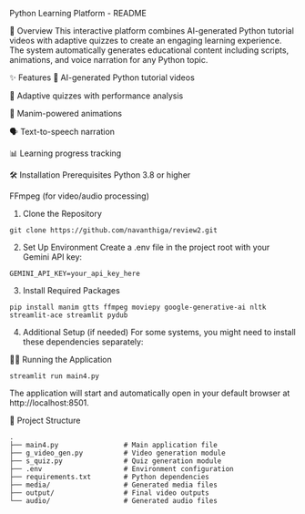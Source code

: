 
Python Learning Platform - README

🚀 Overview
This interactive platform combines AI-generated Python tutorial videos with adaptive quizzes to create an engaging learning experience. The system automatically generates educational content including scripts, animations, and voice narration for any Python topic.

✨ Features
🎥 AI-generated Python tutorial videos

📝 Adaptive quizzes with performance analysis

🎨 Manim-powered animations

🗣️ Text-to-speech narration

📊 Learning progress tracking

🛠️ Installation
Prerequisites
Python 3.8 or higher

FFmpeg (for video/audio processing)

1. Clone the Repository
```
git clone https://github.com/navanthiga/review2.git
```
2. Set Up Environment
Create a .env file in the project root with your Gemini API key:
```
GEMINI_API_KEY=your_api_key_here
```
3. Install Required Packages
```
pip install manim gtts ffmpeg moviepy google-generative-ai nltk streamlit-ace streamlit pydub
```
4. Additional Setup (if needed)
For some systems, you might need to install these dependencies separately:

🏃‍♂️ Running the Application
```
streamlit run main4.py
```
The application will start and automatically open in your default browser at http://localhost:8501.

📂 Project Structure
```
.
├── main4.py                # Main application file
├── g_video_gen.py          # Video generation module
├── s_quiz.py               # Quiz generation module
├── .env                    # Environment configuration
├── requirements.txt        # Python dependencies
├── media/                  # Generated media files
├── output/                 # Final video outputs
└── audio/                  # Generated audio files
```
